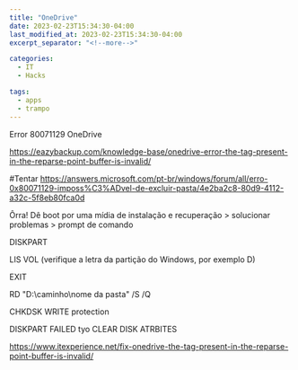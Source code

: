 ```yaml
---
title: "OneDrive"
date: 2023-02-23T15:34:30-04:00
last_modified_at: 2023-02-23T15:34:30-04:00
excerpt_separator: "<!--more-->"

categories:
  - IT
  - Hacks

tags:
  - apps
  - trampo
---
```


Error 80071129 OneDrive

https://eazybackup.com/knowledge-base/onedrive-error-the-tag-present-in-the-reparse-point-buffer-is-invalid/

#Tentar
https://answers.microsoft.com/pt-br/windows/forum/all/erro-0x80071129-imposs%C3%ADvel-de-excluir-pasta/4e2ba2c8-80d9-4112-a32c-5f8eb80fca0d

Ôrra! Dê boot por uma mídia de instalação e recuperação > solucionar problemas > prompt de comando

DISKPART

LIS VOL (verifique a letra da partição do Windows, por exemplo D)

EXIT

RD "D:\caminho\nome da pasta" /S /Q

CHKDSK WRITE protection

DISKPART FAILED tyo CLEAR DISK ATRBITES

https://www.itexperience.net/fix-onedrive-the-tag-present-in-the-reparse-point-buffer-is-invalid/
